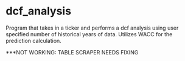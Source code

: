 # dcf_analysis
Program that takes in a ticker and performs a dcf analysis using user specified number of historical years of data. Utilizes WACC for the prediction calculation.

***NOT WORKING: TABLE SCRAPER NEEDS FIXING
